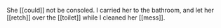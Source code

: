 She [[could]] not be consoled. I carried her to the bathroom, and let her [[retch]] over the [[toilet]] while I cleaned her [[mess]]. 
